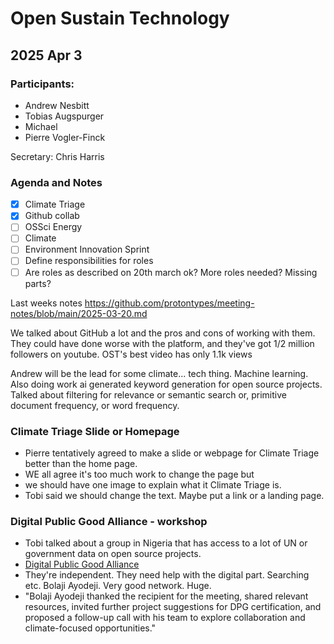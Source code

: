 # Open Sustain Technology

## 2025 Apr 3

### Participants:
- Andrew Nesbitt
- Tobias  Augspurger
- Michael
- Pierre Vogler-Finck

Secretary: Chris Harris


### Agenda and Notes
- [x] Climate Triage
- [x] Github collab
- [ ] OSSci Energy
- [ ] Climate
- [ ] Environment Innovation Sprint
- [ ] Define responsibilities for roles
- [ ] Are roles as described on 20th march ok? More roles needed? Missing parts?

Last weeks notes https://github.com/protontypes/meeting-notes/blob/main/2025-03-20.md

We talked about GitHub a lot and the pros and cons of working with them. 
They could have done worse with the platform, and they've got 1/2 million followers on youtube. OST's best video has only 1.1k views

Andrew will be the lead for some climate... tech thing. Machine learning. 
Also doing work ai generated keyword generation for open source projects.
Talked about filtering for relevance or semantic search or, primitive document frequency, or word frequency.

### Climate Triage Slide or Homepage
- Pierre tentatively agreed to make a slide or webpage for Climate Triage better than the home page.
- WE all agree it's too much work to change the page but 
- we should have one image to explain what it Climate Triage is. 
- Tobi said we should change the text. Maybe put a link or a landing page. 

### Digital Public Good Alliance - workshop
- Tobi talked about a group in Nigeria that has access to a lot of UN or government data on open source projects.
- [Digital Public Good Alliance](https://www.digitalpublicgoods.net/who-we-are)
- They're independent. They need help with the digital part. Searching etc.  Bolaji Ayodeji. Very good network. Huge. 
- "Bolaji Ayodeji thanked the recipient for the meeting, shared relevant resources, invited further project suggestions for DPG certification, and proposed a follow-up call with his team to explore collaboration and climate-focused opportunities."








